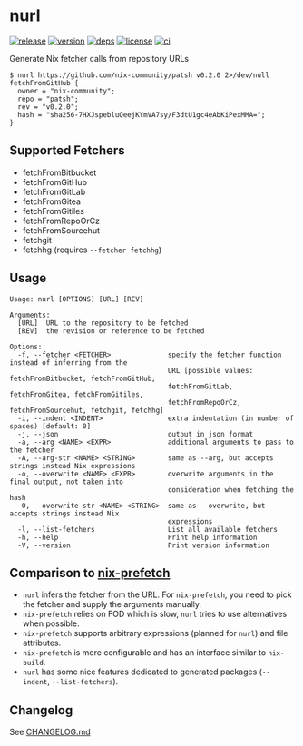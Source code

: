 # nurl

[![release](https://img.shields.io/github/v/release/nix-community/nurl?logo=github&style=flat-square)](https://github.com/nix-community/nurl/releases)
[![version](https://img.shields.io/crates/v/nurl?logo=rust&style=flat-square)][crate]
[![deps](https://deps.rs/repo/github/nix-community/nurl/status.svg?style=flat-square&compact=true)](https://deps.rs/repo/github/nix-community/nurl)
[![license](https://img.shields.io/badge/license-MPL--2.0-blue?style=flat-square)](https://www.mozilla.org/en-US/MPL/2.0)
[![ci](https://img.shields.io/github/actions/workflow/status/nix-community/nurl/ci.yml?label=ci&logo=github-actions&style=flat-square)](https://github.com/nix-community/nurl/actions?query=workflow:ci)

Generate Nix fetcher calls from repository URLs

```console
$ nurl https://github.com/nix-community/patsh v0.2.0 2>/dev/null
fetchFromGitHub {
  owner = "nix-community";
  repo = "patsh";
  rev = "v0.2.0";
  hash = "sha256-7HXJspebluQeejKYmVA7sy/F3dtU1gc4eAbKiPexMMA=";
}
```

## Supported Fetchers

- fetchFromBitbucket
- fetchFromGitHub
- fetchFromGitLab
- fetchFromGitea
- fetchFromGitiles
- fetchFromRepoOrCz
- fetchFromSourcehut
- fetchgit
- fetchhg (requires `--fetcher fetchhg`)

## Usage

```
Usage: nurl [OPTIONS] [URL] [REV]

Arguments:
  [URL]  URL to the repository to be fetched
  [REV]  the revision or reference to be fetched

Options:
  -f, --fetcher <FETCHER>              specify the fetcher function instead of inferring from the
                                       URL [possible values: fetchFromBitbucket, fetchFromGitHub,
                                       fetchFromGitLab, fetchFromGitea, fetchFromGitiles,
                                       fetchFromRepoOrCz, fetchFromSourcehut, fetchgit, fetchhg]
  -i, --indent <INDENT>                extra indentation (in number of spaces) [default: 0]
  -j, --json                           output in json format
  -a, --arg <NAME> <EXPR>              additional arguments to pass to the fetcher
  -A, --arg-str <NAME> <STRING>        same as --arg, but accepts strings instead Nix expressions
  -o, --overwrite <NAME> <EXPR>        overwrite arguments in the final output, not taken into
                                       consideration when fetching the hash
  -O, --overwrite-str <NAME> <STRING>  same as --overwrite, but accepts strings instead Nix
                                       expressions
  -l, --list-fetchers                  List all available fetchers
  -h, --help                           Print help information
  -V, --version                        Print version information
```

## Comparison to [nix-prefetch](https://github.com/msteen/nix-prefetch)

- `nurl` infers the fetcher from the URL. For `nix-prefetch`, you need to pick the fetcher and supply the arguments manually.
- `nix-prefetch` relies on FOD which is slow, `nurl` tries to use alternatives when possible.
- `nix-prefetch` supports arbitrary expressions (planned for `nurl`) and file attributes.
- `nix-prefetch` is more configurable and has an interface similar to `nix-build`.
- `nurl` has some nice features dedicated to generated packages (`--indent`, `--list-fetchers`).

## Changelog

See [CHANGELOG.md](CHANGELOG.md)

[crate]: https://crates.io/crates/nurl
